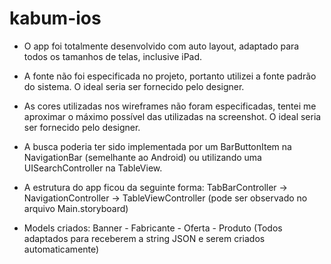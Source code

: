 # kabum-ios

- O app foi totalmente desenvolvido com auto layout, adaptado para todos os tamanhos de telas, inclusive iPad.
- A fonte não foi especificada no projeto, portanto utilizei a fonte padrão do sistema. O ideal seria ser fornecido pelo designer.
- As cores utilizadas nos wireframes não foram especificadas, tentei me aproximar o máximo possível das utilizadas na screenshot. O ideal seria ser fornecido pelo designer.
- A busca poderia ter sido implementada por um BarButtonItem na NavigationBar (semelhante ao Android) ou utilizando uma UISearchController na TableView.

- A estrutura do app ficou da seguinte forma:
TabBarController -> NavigationController -> TableViewController (pode ser observado no arquivo Main.storyboard)

- Models criados:
Banner - Fabricante - Oferta - Produto (Todos adaptados para receberem a string JSON e serem criados automaticamente)
